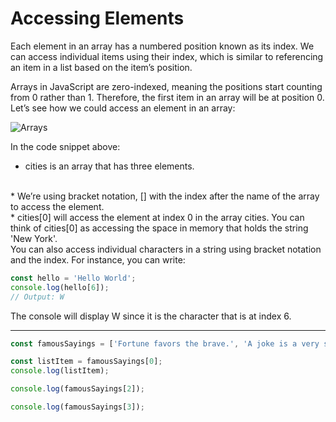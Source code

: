 # Accessing Elements
Each element in an array has a numbered position known as its index. We can access individual items using their index, which is similar to referencing an item in a list based on the item’s position.

Arrays in JavaScript are zero-indexed, meaning the positions start counting from 0 rather than 1. Therefore, the first item in an array will be at position 0. Let’s see how we could access an element in an array:

![Arrays][arrays]

[arrays]:https://content.codecademy.com/courses/learn-javascript-arrays/array%20indices.svg

In the code snippet above:

* cities is an array that has three elements.
<br>
* We’re using bracket notation, [] with the index after the name of the array to access the element.
<br>
* cities[0] will access the element at index 0 in the array cities. You can think of cities[0] as accessing the space in memory that holds the string 'New York'.
<br>
You can also access individual characters in a string using bracket notation and the index. For instance, you can write:

```js
const hello = 'Hello World';
console.log(hello[6]);
// Output: W
```

The console will display W since it is the character that is at index 6.

***

```js
const famousSayings = ['Fortune favors the brave.', 'A joke is a very serious thing.', 'Where there is love there is life.'];

const listItem = famousSayings[0];
console.log(listItem);

console.log(famousSayings[2]);

console.log(famousSayings[3]);
```